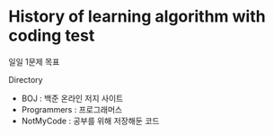 # History of learning algorithm with coding test
일일 1문제 목표<br>

Directory
- BOJ : 백준 온라인 저지 사이트
- Programmers : 프로그래머스
- NotMyCode : 공부를 위해 저장해둔 코드
